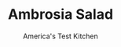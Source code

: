 ---
layout: ../../layouts/MarkdownPostLayout.astro
title: Ambrosia Salad
author: America's Test Kitchen
pubDate: 2023-03-15
description: "It shouldn’t have to be tooth-achingly sweet and gloppy. Our game plan? Eliminate those defects  without straying too far from the familiar."
image_url: https://res.cloudinary.com/hksqkdlah/image/upload/ar_1:1,c_fill,dpr_2.0,f_auto,fl_lossy.progressive.strip_profile,g_faces:auto,q_auto:low,w_344/10344_sfs-ambrosiasalad-12
tags: ["Desserts or Baked Goods","Fruit"]
calories: 2905
protein: 2
carbohydrates: 38
fats: 
fiber: 4
ingredients: ["5 large, oranges","2 large, grapefruit","1 , pineapple, peeled, cored, and cut into 1/2-inch pieces (4 cups)","5 tablespoons (1 1/4 ounces), confectioners' sugar","1 cup, heavy cream","1/2 cup, sour cream","1/2 teaspoon, vanilla extract","1 1/2 cups (4 1/2 ounces), sweetened shredded coconut, toasted and cooled"]
serves: 10
time: "30 minutes, plus 30 minutes draining"
instructions: ["Grate 1 teaspoon zest from 1 orange; set aside. Cut away peel and pith from oranges and grapefruits. Quarter oranges and grapefruits, then slice crosswise into ¼-inch-thick pieces.","Combine oranges, grapefruits, pineapple, and 2 tablespoons sugar in bowl and toss gently to combine. Transfer fruit mixture to colander set over bowl and let drain for 30 minutes, stirring occasionally; discard liquid (or save for another use).","Using stand mixer fitted with whisk, whip cream, sour cream, remaining 3 tablespoons sugar, orange zest, and vanilla together on medium-low speed until foamy, about 1 minute. Increase speed to high and whip until stiff peaks form, 1 to 3 minutes. Gently fold fruit mixture, whipped cream mixture, and coconut together in bowl. Serve."]
nutrition: ["429 mg Potassium","66 mg Phosphorus","85 mg Calcium","34 mg Magnesium","48 mg Sodium","15 g Fat","3 g Monounsaturated","112 mg Vitamin C","38 mg Cholesterol","10 g Saturated","4 g Fiber","52 µg Folate (food)","31 g Sugars","1 µg Vitamin K","235 g Water","38 g Carbs","52 µg Folate equivalent (total)","2 g Protein","132 µg Vitamin A","290 kcal Energy","3 g Sugars, added","2905 calories"]
notes: "You can prepare the fruit up to 24 hours in advance and the dressing up to 4 hours ahead. Refrigerate the components separately and combine to serve."
---